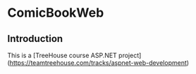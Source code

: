# ComicBookWeb

## Introduction
This is a [TreeHouse course ASP.NET project] (https://teamtreehouse.com/tracks/aspnet-web-development) 